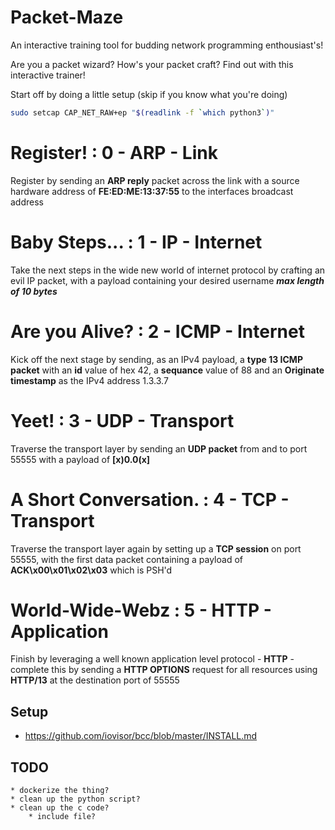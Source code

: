 # Packet-Maze

An interactive training tool for budding network programming enthousiast's!
    
Are you a packet wizard? How's your packet craft? Find out with this interactive trainer!

Start off by doing a little setup (skip if you know what you're doing)

```bash
sudo setcap CAP_NET_RAW+ep "$(readlink -f `which python3`)"
```

# Register! : 0 - ARP - Link

Register by sending an **ARP reply** packet across the link with a source hardware address of **FE:ED:ME:13:37:55** to the interfaces broadcast address

# Baby Steps... : 1 - IP - Internet

Take the next steps in the wide new world of internet protocol by crafting an evil IP packet, with a payload containing your desired username ***max length of 10 bytes***

# Are you Alive? : 2 - ICMP - Internet

Kick off the next stage by sending, as an IPv4 payload, a **type 13 ICMP packet** with an **id** value of hex 42, a **sequance** value of 88 and an **Originate timestamp** as the IPv4 address 1.3.3.7

# Yeet! : 3 - UDP - Transport

Traverse the transport layer by sending an **UDP packet** from and to port 55555 with a payload of **[x)0.0(x]**

# A Short Conversation. : 4 - TCP - Transport

Traverse the transport layer again by setting up a **TCP session** on port 55555, with the first data packet containing a payload of **ACK\x00\x01\x02\x03** which is PSH'd

# World-Wide-Webz : 5 - HTTP - Application

Finish by leveraging a well known application level protocol - **HTTP** - complete this by sending a **HTTP OPTIONS** request for all resources using **HTTP/13** at the destination port of 55555

## Setup

* https://github.com/iovisor/bcc/blob/master/INSTALL.md

## TODO
    * dockerize the thing?
    * clean up the python script?
    * clean up the c code?
        * include file?
